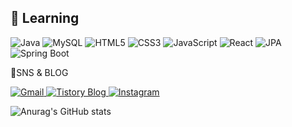 ## 📖 Learning
<p align="left">
  <!-- Java -->
  <img src="https://img.shields.io/badge/Java-007396?style=flat-square&logo=java&logoColor=white" alt="Java" />
   <!-- MySQL -->
  <img src="https://img.shields.io/badge/MySQL-4479A1?style=flat-square&logo=mysql&logoColor=white" alt="MySQL" />
  <!-- HTML5 -->
  <img src="https://img.shields.io/badge/HTML5-E34F26?style=flat-square&logo=html5&logoColor=white" alt="HTML5" />
  <!-- CSS3 -->
  <img src="https://img.shields.io/badge/CSS3-1572B6?style=flat-square&logo=css3&logoColor=white" alt="CSS3" />
  <!-- JavaScript -->
  <img src="https://img.shields.io/badge/JavaScript-F7DF1E?style=flat-square&logo=javascript&logoColor=black" alt="JavaScript" />
  <!-- React -->
  <img src="https://img.shields.io/badge/React-61DAFB?style=flat-square&logo=react&logoColor=black" alt="React" />
  <!-- JPA -->
  <img src="https://img.shields.io/badge/JPA-6DB33F?style=flat-square&logo=spring&logoColor=white" alt="JPA" />
  <!-- Spring Boot -->
  <img src="https://img.shields.io/badge/Spring_Boot-6DB33F?style=flat-square&logo=springboot&logoColor=white" alt="Spring Boot" />
</p>
💬SNS & BLOG

<p align="left">
  <!-- Gmail -->
  <a href="mailto:ffjjo0310@gmail.com" target="_blank">
    <img src="https://img.shields.io/badge/Gmail-D14836?style=flat-square&logo=gmail&logoColor=white" alt="Gmail" />
  </a>
  <!-- Tistory Blog -->
  <a href="https://wnsgud0310.tistory.com/" target="_blank">
    <img src="https://img.shields.io/badge/Blog-000000?style=flat-square&logo=tistory&logoColor=white" alt="Tistory Blog" />
  </a>
  <!-- Instagram -->
  <a href="https://www.instagram.com/wnsgud_00" target="_blank">
    <img src="https://img.shields.io/badge/Instagram-E4405F?style=flat-square&logo=instagram&logoColor=white" alt="Instagram" />
  </a>
</p>

![Anurag's GitHub stats](https://github-readme-stats.vercel.app/api?username=wnsgud0310&theme=ambient_gradient&show_icons=true)
